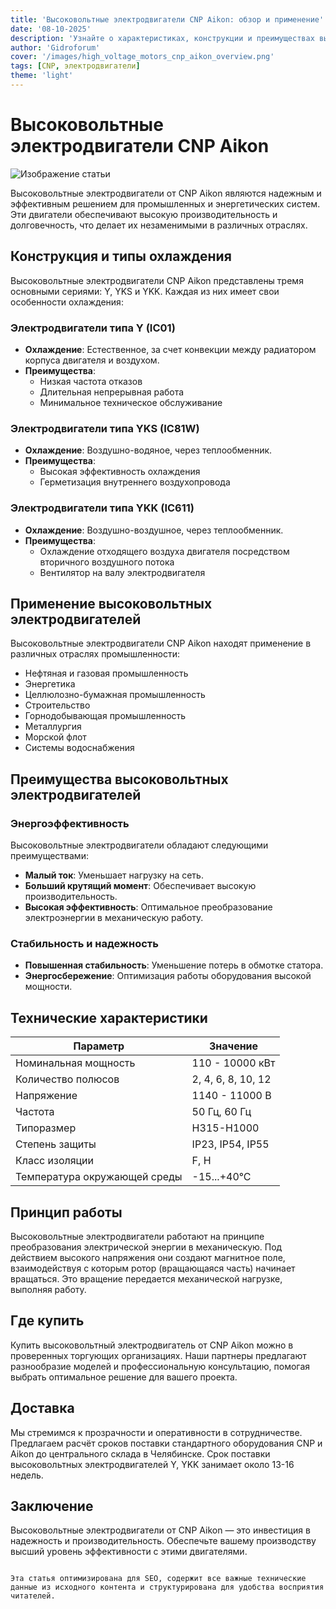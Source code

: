 ```yaml
---
title: 'Высоковольтные электродвигатели CNP Aikon: обзор и применение'
date: '08-10-2025'
description: 'Узнайте о характеристиках, конструкции и преимуществах высоковольтных электродвигателей от CNP Aikon. Идеальны для промышленных и энергетических систем.'
author: 'Gidroforum'
cover: '/images/high_voltage_motors_cnp_aikon_overview.png'
tags: [CNP, электродвигатели]
theme: 'light'
---
```


# Высоковольтные электродвигатели CNP Aikon

![Изображение статьи](/images/high_voltage_motors_cnp_aikon_overview.jpg)

Высоковольтные электродвигатели от CNP Aikon являются надежным и эффективным решением для промышленных и энергетических систем. Эти двигатели обеспечивают высокую производительность и долговечность, что делает их незаменимыми в различных отраслях.

## Конструкция и типы охлаждения

Высоковольтные электродвигатели CNP Aikon представлены тремя основными сериями: Y, YKS и YKK. Каждая из них имеет свои особенности охлаждения:

### Электродвигатели типа Y (IC01)

- **Охлаждение**: Естественное, за счет конвекции между радиатором корпуса двигателя и воздухом.
- **Преимущества**:
  - Низкая частота отказов
  - Длительная непрерывная работа
  - Минимальное техническое обслуживание

### Электродвигатели типа YKS (IC81W)

- **Охлаждение**: Воздушно-водяное, через теплообменник.
- **Преимущества**:
  - Высокая эффективность охлаждения
  - Герметизация внутреннего воздухопровода

### Электродвигатели типа YKK (IC611)

- **Охлаждение**: Воздушно-воздушное, через теплообменник.
- **Преимущества**:
  - Охлаждение отходящего воздуха двигателя посредством вторичного воздушного потока
  - Вентилятор на валу электродвигателя

## Применение высоковольтных электродвигателей

Высоковольтные электродвигатели CNP Aikon находят применение в различных отраслях промышленности:

- Нефтяная и газовая промышленность
- Энергетика
- Целлюлозно-бумажная промышленность
- Строительство
- Горнодобывающая промышленность
- Металлургия
- Морской флот
- Системы водоснабжения

## Преимущества высоковольтных электродвигателей

### Энергоэффективность

Высоковольтные электродвигатели обладают следующими преимуществами:

- **Малый ток**: Уменьшает нагрузку на сеть.
- **Больший крутящий момент**: Обеспечивает высокую производительность.
- **Высокая эффективность**: Оптимальное преобразование электроэнергии в механическую работу.

### Стабильность и надежность

- **Повышенная стабильность**: Уменьшение потерь в обмотке статора.
- **Энергосбережение**: Оптимизация работы оборудования высокой мощности.

## Технические характеристики

| Параметр                | Значение                                                                 |
|--------------------------|---------------------------------------------------------------------------|
| Номинальная мощность    | 110 - 10000 кВт                                                               |
| Количество полюсов       | 2, 4, 6, 8, 10, 12                                                             |
| Напряжение              | 1140 - 11000 В                                                                |
| Частота                 | 50 Гц, 60 Гц                                                                   |
| Типоразмер               | Н315-Н1000                                                                    |
| Степень защиты           | IP23, IP54, IP55                                                               |
| Класс изоляции           | F, H                                                                          |
| Температура окружающей среды | -15...+40°C                                                              |

## Принцип работы

Высоковольтные электродвигатели работают на принципе преобразования электрической энергии в механическую. Под действием высокого напряжения они создают магнитное поле, взаимодействуя с которым ротор (вращающаяся часть) начинает вращаться. Это вращение передается механической нагрузке, выполняя работу.

## Где купить

Купить высоковольтный электродвигатель от CNP Aikon можно в проверенных торгующих организациях. Наши партнеры предлагают разнообразие моделей и профессиональную консультацию, помогая выбрать оптимальное решение для вашего проекта.

## Доставка

Мы стремимся к прозрачности и оперативности в сотрудничестве. Предлагаем расчёт сроков поставки стандартного оборудования CNP и Aikon до центрального склада в Челябинске. Срок поставки высоковольтных электродвигателей Y, YKK занимает около 13-16 недель.

## Заключение

Высоковольтные электродвигатели от CNP Aikon — это инвестиция в надежность и производительность. Обеспечьте вашему производству высший уровень эффективности с этими двигателями.
```

Эта статья оптимизирована для SEO, содержит все важные технические данные из исходного контента и структурирована для удобства восприятия читателей.